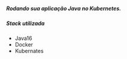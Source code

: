 ##### Rodando sua aplicação Java no Kubernetes.

##### Stack utilizada

  * Java16
  * Docker
  * Kubernates